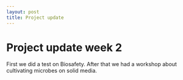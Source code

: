 ```yaml
---
layout: post
title: Project update
---
```


# Project update week 2

First we did a test on Biosafety. After that we had a workshop about cultivating microbes on solid media.
